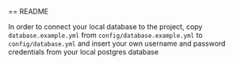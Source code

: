 == README

In order to connect your local database to the project, copy `database.example.yml` from
`config/database.example.yml` to `config/database.yml` and insert your own username and password credentials
from your local postgres database
